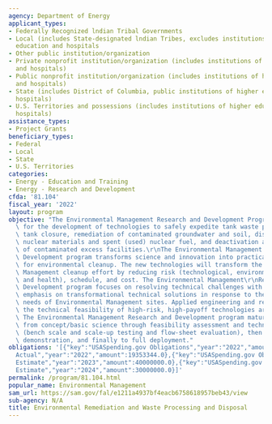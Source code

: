 ```yaml
---
agency: Department of Energy
applicant_types:
- Federally Recognized lndian Tribal Governments
- Local (includes State-designated lndian Tribes, excludes institutions of higher
  education and hospitals
- Other public institution/organization
- Private nonprofit institution/organization (includes institutions of higher education
  and hospitals)
- Public nonprofit institution/organization (includes institutions of higher education
  and hospitals)
- State (includes District of Columbia, public institutions of higher education and
  hospitals)
- U.S. Territories and possessions (includes institutions of higher education and
  hospitals)
assistance_types:
- Project Grants
beneficiary_types:
- Federal
- Local
- State
- U.S. Territories
categories:
- Energy - Education and Training
- Energy - Research and Development
cfda: '81.104'
fiscal_year: '2022'
layout: program
objective: "The Environmental Management Research and Development Program provides\
  \ for the development of technologies to safely expedite tank waste processing and\
  \ tank closure, remediation of contaminated groundwater and soil, disposition of\
  \ nuclear materials and spent (used) nuclear fuel, and deactivation and decommissioning\
  \ of contaminated excess facilities.\r\nThe Environmental Management Research and\
  \ Development program transforms science and innovation into practical solutions\
  \ for environmental cleanup. The new technologies will transform the Environmental\
  \ Management cleanup effort by reducing risk (technological, environmental, safety,\
  \ and health), schedule, and cost. The Environmental Management\r\nResearch and\
  \ Development program focuses on resolving technical challenges with an overall\
  \ emphasis on transformational technical solutions in response to the highest priority\
  \ needs of Environmental Management sites. Applied engineering and research demonstrating\
  \ the technical feasibility of high-risk, high-payoff technologies are included.\
  \ The Environmental Management Research and Development program matures technologies\
  \ from concept/basic science through feasibility assessment and technology development\
  \ (bench scale and scale-up testing and flow-sheet evaluation), then production-level\
  \ demonstration, and finally to full deployment."
obligations: '[{"key":"USASpending.gov Obligations","year":"2022","amount":19388343.92},{"key":"SAM.gov
  Actual","year":"2022","amount":19353344.0},{"key":"USASpending.gov Obligations","year":"2023","amount":6668369.81},{"key":"SAM.gov
  Estimate","year":"2023","amount":40000000.0},{"key":"USASpending.gov Obligations","year":"2024","amount":0.0},{"key":"SAM.gov
  Estimate","year":"2024","amount":30000000.0}]'
permalink: /program/81.104.html
popular_name: Environmental Management
sam_url: https://sam.gov/fal/e1211a4937bf4eacb6758618957beb43/view
sub-agency: N/A
title: Environmental Remediation and Waste Processing and Disposal
---
```

